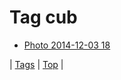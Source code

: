 <!--
title: Tag cub
date: 2020-06-28T15:02:24.662Z
tags:
-->
# Tag cub

 * [Photo 2014-12-03 18](104259354257.md)

| [Tags](tags.md) | [Top](index.md) |
